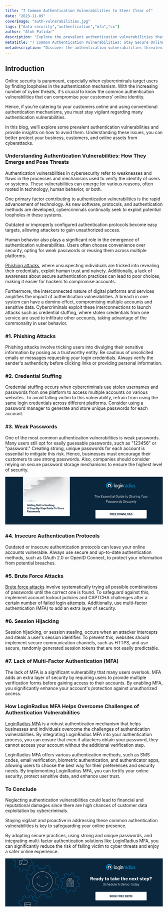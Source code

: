 ```yaml
---
title: "7 Common Authentication Vulnerabilities to Steer Clear of"
date: "2023-11-09"
coverImage: "auth-vulnerabilities.jpg"
tags: ["data security","authentication","mfa","cx"]
author: "Alok Patidar"
description: "Explore the prevalent authentication vulnerabilities that put your online identity at risk. Learn how LoginRadius MFA enhances security, ensuring a safer online experience."
metatitle: "7 Common Authentication Vulnerabilities: Stay Secure Online"
metadescription: "Discover the authentication vulnerabilities threatening your online security. Learn practical tips to safeguard your sensitive information & customer data."
---
```

## Introduction

Online security is paramount, especially when cybercriminals target users by finding loopholes in the authentication mechanism. With the increasing number of cyber threats, it's crucial to know the common authentication vulnerabilities that can compromise your customers’ online identity. 

Hence, if you’re catering to your customers online and using conventional authentication mechanisms, you must stay vigilant regarding many authentication vulnerabilities. 

In this blog, we’ll explore some prevalent authentication vulnerabilities and provide insights on how to avoid them. Understanding these issues, you can better protect your business, customers, and online assets from cyberattacks.

### Understanding Authentication Vulnerabilities: How They Emerge and Pose Threats

Authentication vulnerabilities in cybersecurity refer to weaknesses and flaws in the processes and mechanisms used to verify the identity of users or systems. These vulnerabilities can emerge for various reasons, often rooted in technology, human behavior, or both.

One primary factor contributing to authentication vulnerabilities is the rapid advancement of technology. As new software, protocols, and authentication methods are developed, cybercriminals continually seek to exploit potential loopholes in these systems. 

Outdated or improperly configured authentication protocols become easy targets, allowing attackers to gain unauthorized access.

Human behavior also plays a significant role in the emergence of authentication vulnerabilities. Users often choose convenience over security, opting for weak passwords or reusing them across multiple platforms. 

[Phishing attacks](https://www.loginradius.com/blog/identity/phishing-for-identity/), where unsuspecting individuals are tricked into revealing their credentials, exploit human trust and naivety. Additionally, a lack of awareness about secure authentication practices can lead to poor choices, making it easier for hackers to compromise accounts.

Furthermore, the interconnected nature of digital platforms and services amplifies the impact of authentication vulnerabilities. A breach in one system can have a domino effect, compromising multiple accounts and sensitive data. Cybercriminals exploit these interconnections to launch attacks such as credential stuffing, where stolen credentials from one service are used to infiltrate other accounts, taking advantage of the commonality in user behavior.

### #1. Phishing Attacks

Phishing attacks involve tricking users into divulging their sensitive information by posing as a trustworthy entity. Be cautious of unsolicited emails or messages requesting your login credentials. Always verify the sender's authenticity before clicking links or providing personal information.

### #2. Credential Stuffing

Credential stuffing occurs when cybercriminals use stolen usernames and passwords from one platform to access multiple accounts on various websites. To avoid falling victim to this vulnerability, refrain from using the same login credentials across different platforms. Consider using a password manager to generate and store unique passwords for each account.

### #3. Weak Passwords

One of the most common authentication vulnerabilities is weak passwords. Many users still opt for easily guessable passwords, such as "123456" or "password." Creating strong, unique passwords for each account is essential to mitigate this risk. Hence, businesses must encourage their customers to use strong passwords. Also, companies should consider relying on secure password storage mechanisms to ensure the highest level of security. 

[![GD-salt-hashing](GD-salt-hashing.png)](https://www.loginradius.com/resource/adding-salt-to-hashing-a-step-by-step-guide-to-store-passwords/)

### #4. Insecure Authentication Protocols

Outdated or insecure authentication protocols can leave your online accounts vulnerable. Always use secure and up-to-date authentication methods, such as OAuth 2.0 or OpenID Connect, to protect your information from potential breaches.

### #5. Brute Force Attacks

[Brute force attacks](https://www.loginradius.com/blog/identity/brute-force-lockout/#:~:text=Brute%20Force%20is%20a%20hacking,vulnerability%20in%20the%20web%20application.) involve systematically trying all possible combinations of passwords until the correct one is found. To safeguard against this, implement account lockout policies and CAPTCHA challenges after a certain number of failed login attempts. Additionally, use multi-factor authentication (MFA) to add an extra layer of security.

### #6. Session Hijacking

Session hijacking, or session stealing, occurs when an attacker intercepts and steals a user's session identifier. To prevent this, websites should implement secure communication channels, such as HTTPS, and use secure, randomly generated session tokens that are not easily predictable.

### #7. Lack of Multi-Factor Authentication (MFA)

The lack of MFA is a significant vulnerability that many users overlook. MFA adds an extra layer of security by requiring users to provide multiple verification forms before gaining access to their accounts. By enabling MFA, you significantly enhance your account's protection against unauthorized access.

### How LoginRadius MFA Helps Overcome Challenges of Authentication Vulnerabilities

[LoginRadius MFA](https://www.loginradius.com/multi-factor-authentication/) is a robust authentication mechanism that helps businesses and individuals overcome the challenges of authentication vulnerabilities. By integrating LoginRadius MFA into your authentication process, you can ensure that even if attackers obtain your password, they cannot access your account without the additional verification step.

LoginRadius MFA offers various authentication methods, such as SMS codes, email verification, biometric authentication, and authenticator apps, allowing users to choose the best way for their preferences and security needs. By implementing LoginRadius MFA, you can fortify your online security, protect sensitive data, and enhance user trust.

### To Conclude 

Neglecting authentication vulnerabilities could lead to financial and reputational damages since there are high chances of customer data exploitation by cybercriminals. 

Staying vigilant and proactive in addressing these common authentication vulnerabilities is key to safeguarding your online presence. 

By adopting secure practices, using strong and unique passwords, and integrating multi-factor authentication solutions like LoginRadius MFA, you can significantly reduce the risk of falling victim to cyber threats and enjoy a safer online experience.

[![book-a-free-demo-loginradius](../../assets/book-a-demo-loginradius.png)](https://www.loginradius.com/book-a-demo/)
